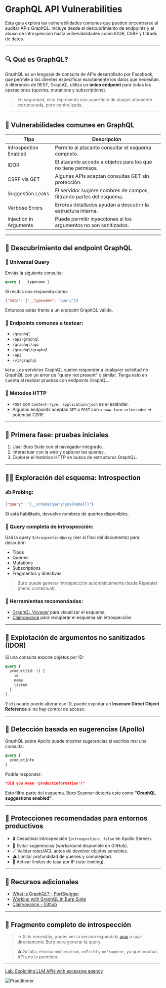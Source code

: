 # GraphQL API Vulnerabilities

Esta guía explora las vulnerabilidades comunes que pueden encontrarse al auditar APIs GraphQL. Incluye desde el descubrimiento de endpoints y el abuso de introspección hasta vulnerabilidades como IDOR, CSRF y filtrado de datos.

---

## 🔍 Qué es GraphQL?

GraphQL es un lenguaje de consulta de APIs desarrollado por Facebook, que permite a los clientes especificar exactamente los datos que necesitan. A diferencia de REST, GraphQL utiliza un **único endpoint** para todas las operaciones (queries, mutations y subscriptions).

> En seguridad, esto representa una superficie de ataque altamente estructurada, pero centralizada.

---

## 🎯 Vulnerabilidades comunes en GraphQL

| Tipo | Descripción |
|------|-------------|
| Introspection Enabled | Permite al atacante consultar el esquema completo. |
| IDOR | El atacante accede a objetos para los que no tiene permisos. |
| CSRF via GET | Algunas APIs aceptan consultas GET sin protección. |
| Suggestion Leaks | El servidor sugiere nombres de campos, filtrando partes del esquema. |
| Verbose Errors | Errores detallados ayudan a descubrir la estructura interna. |
| Injection in Arguments | Puede permitir inyecciones si los argumentos no son sanitizados. |

---

## 🚩 Descubrimiento del endpoint GraphQL

### 📌 Universal Query

Enviás la siguiente consulta:

```graphql
query { __typename }
```

Si recibís una respuesta como:
```json
{"data": {"__typename": "query"}}
```
Entonces estás frente a un endpoint GraphQL válido.

### 📂 Endpoints comunes a testear:

- `/graphql`
- `/api/graphql`
- `/graphql/api`
- `/graphql/graphql`
- `/api`
- `/v1/graphql`

`Nota`: Los servicios GraphQL suelen responder a cualquier solicitud no GraphQL con un error de "query not present" o similar. Tenga esto en cuenta al realizar pruebas con endpoints GraphQL.

### 🧪 Métodos HTTP

- `POST` con `Content-Type: application/json` es el estándar.
- Algunos endpoints aceptan `GET` o `POST` con `x-www-form-urlencoded` ➜ potencial CSRF.

---

## 🔬 Primera fase: pruebas iniciales

1. Usar Burp Suite con el navegador integrado.
2. Interactuar con la web y capturar las queries.
3. Explorar el histórico HTTP en busca de estructuras GraphQL.

---

## 🕵️‍♂️ Exploración del esquema: Introspection

### ✍️ Probing:
```json
{"query": "{__schema{queryType{name}}}"}
```

Si está habilitado, devuelve nombres de queries disponibles.

### 📜 Query completa de introspección:
Usá la query `IntrospectionQuery` (ver al final del documento) para descubrir:
- Tipos
- Queries
- Mutations
- Subscriptions
- Fragmentos y directivas

> Burp puede generar introspección automáticamente desde Repeater (menú contextual).

### 🧭 Herramientas recomendadas:
- [GraphQL Voyager](https://apis.guru/graphql-voyager/) para visualizar el esquema
- [Clairvoyance](https://github.com/nikitastupin/clairvoyance) para recuperar el esquema sin introspección

---

## 🧨 Explotación de argumentos no sanitizados (IDOR)

Si una consulta expone objetos por ID:

```graphql
query {
  product(id: 3) {
    id
    name
    listed
  }
}
```

Y el usuario puede alterar ese ID, puede explotar un **Insecure Direct Object Reference** si no hay control de acceso.

---

## 🧠 Detección basada en sugerencias (Apollo)

GraphQL sobre Apollo puede mostrar sugerencias si escribís mal una consulta:

```graphql
query {
  productInfo
}
```

Podría responder:
```json
"Did you mean 'productInformation'?"
```
Esto filtra parte del esquema. Burp Scanner detecta esto como **"GraphQL suggestions enabled"**.

---

## 🧱 Protecciones recomendadas para entornos productivos

- 🔒 Desactivar introspección (`introspection: false` en Apollo Server).
- 🚫 Evitar sugerencias (workaround disponible en GitHub).
- ✅ Validar roles/ACL antes de devolver objetos sensibles.
- ⚠️ Limitar profundidad de queries y complejidad.
- 📌 Activar límites de tasa por IP (rate-limiting).

---

## 🔗 Recursos adicionales

- [What is GraphQL? - PortSwigger](https://portswigger.net/web-security/graphql)
- [Working with GraphQL in Burp Suite](https://portswigger.net/burp/documentation/guided/getting-started/graphql)
- [Clairvoyance - Github](https://github.com/nikitastupin/clairvoyance)

---

## 📌 Fragmento completo de introspección
> → Si lo necesitás, podés ver la versión expandida [aquí](https://graphql.org/learn/introspection/) o usar directamente Burp para generar la query.

> ⚠️ Si falla, eliminá `onOperation`, `onField` y `onFragment`, ya que muchas APIs no lo permiten.

---

[Lab: Exploiting LLM APIs with excessive agency](1_Exploiting_LLM_APIs_with_excessive_agency.md)  

![Practitioner](https://img.shields.io/badge/level-Apprentice-green) 
